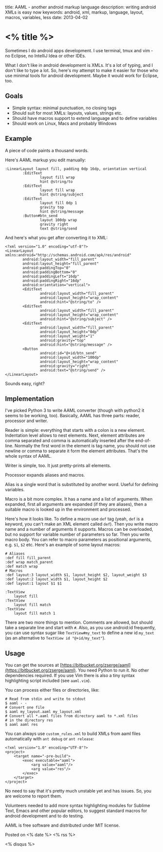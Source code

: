 title: AAML - another android markup language
description: writing android XMLs is easy now
keywords: android, xml, markup, language, layout, macros, variables, less
date: 2013-04-02

# <% title %>

Sometimes I do android apps development. I use terminal, tmux and vim - no
Eclipse, no IntelliJ Idea or other IDEs.

What I don't like in android development is XMLs. It's a lot of typing, and I
don't like to type a lot. So, here's my attempt to make it easier for those
who use minimal tools for android development. Maybe it would work for Eclipse,
too.

Goals
-----

* Simple syntax: minimal punctuation, no closing tags
* Should suit for most XMLs: layouts, values, strings etc.
* Should have macros support to extend language and to define variables
* Should work on Linux, Macs and probably Windows

Example
-------

A piece of code paints a thousand words.

Here's AAML markup you edit manually:

	:LinearLayout layout fill, padding 0dp 16dp, orientation vertical
			:EditText
					layout fill wrap
					hint @string/to
			:EditText
					layout fill wrap
					hint @string/subject
			:EditText
					layout fill 0dp 1
					gravity top
					hint @string/message
			:Button#btn_send
					layout 100dp wrap
					gravity right
					text @string/send

And here's what you get after converting it to XML:

	<?xml version="1.0" encoding="utf-8"?>
	<LinearLayout xmlns:android="http://schemas.android.com/apk/res/android"
			android:layout_width="fill_parent"
			android:layout_height="fill_parent"
			android:paddingTop="0"
			android:paddingBottom="0"
			android:paddingLeft="16dp"
			android:paddingRight="16dp"
			android:orientation="vertical">
			<EditText
					android:layout_width="fill_parent"
					android:layout_height="wrap_content"
					android:hint="@string/to" />
			<EditText
					android:layout_width="fill_parent"
					android:layout_height="wrap_content"
					android:hint="@string/subject" />
			<EditText
					android:layout_width="fill_parent"
					android:layout_height="0dp"
					android:layout_weight="1"
					android:gravity="top"
					android:hint="@string/message" />
			<Button
					android:id="@+id/btn_send"
					android:layout_width="100dp"
					android:layout_height="wrap_content"
					android:gravity="right"
					android:text="@string/send" />
	</LinearLayout>

Sounds easy, right?

Implementation
--------------

I've picked Python 3 to write AAML converter (though with python2 it seems to
be working, too). Basically, AAML has three parts: reader, processor and writer.

Reader is simple: everything that starts with a colon is a new element.
Indentation level allows to nest elements.  Next, element attributes are comma
separated and comma is automatically inserted after the end-of-line.  Normally
the first word in the element is tag name, you should not use newline or comma
to separate it form the element attributes. That's the whole syntax of AAML.

Writer is simple, too. It just pretty-prints all elements.

Processor expands aliases and macros.

Alias is a single word that is substituted by another word. Useful for defining variables.

Macro is a bit more complex. It has a name and a list of arguments. When
expanded, first all arguments are expanded (if they are aliases), then a
suitable macro is looked up in the environment and processed.

Here's how it looks like. To define a macro use `def` tag (yeah, `def` is a
keyword, you can't make an XML element called `def`). Then you write macro name
and a number of arguments it supports. Macros can be overloaded, but no support
for variable number of parameters so far. Then you write macro body. You can
refer to macro parameters as positional arguments, e.g. `$1`, `$2` etc.
Here's an example of some layout macros:

	# Aliases
	:def fill fill_parent
	:def wrap match_parent
	:def match wrap
	# Macros
	:def layout:3 layout_width $1, layout_height $2, layout_weight $3
	:def layout:2 layout_width $1, layout_height $2
	:def layout:1 layout $1 $1

	:TextView
		layout fill
	:TextView
		layout fill match
	:TextView
		layout fill match 1

There are two more things to mention. Comments are allowed, but should take a
separate line and start with `#`. Also, as you use android:id frequently, you
can use syntax sugar like `TextView#my_text` to define a new id `my_text` (as
an alternative to `TextView id "@+id/my_text"`).

Usage
-----

You can get the sources at
[https://bitbucket.org/zserge/aaml](https://bitbucket.org/zserge/aaml).
You need Python to run it. No other dependencies required. If you use Vim there
is also a tiny syntax highlighting script included (see `aaml.vim`).

You can process either files or directories, like:

	# Read from stdin and write to stdout
	$ aaml - -
	# Convert one file
	$ aaml my_layout.aaml my_layout.xml
	# Convert all *.aaml files from directory aaml to *.xml files 
	# in the directory res
	$ aaml aaml res

You can always use `custom_rules.xml` to build XMLs from aaml files
automatically with `ant debug` or `ant release`:

	<?xml version="1.0" encoding="UTF-8"?>
	<project>
		<target name="-pre-build">
			<exec executable="aaml">
				<arg value="aaml"/>
				<arg value="res"/>
			</exec>
		</target>
	</project>

No need to say that it's pretty much unstable yet and has issues. So, you are
welcome to report them.

Volunteers needed to add more syntax highlighting modules for Sublime Text,
Emacs and other popular editors, to suggest standard macros for android
development and to do testing.

AAML is free software and distributed under MIT license.

Posted on <% date %> <% rss %>

<% disqus %>

